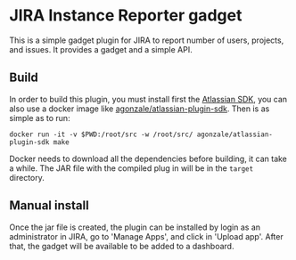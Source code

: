 # JIRA Instance Reporter gadget

This is a simple gadget plugin for JIRA to report number of users, projects, and issues. It provides a gadget and a simple API.

## Build

In order to build this plugin, you must install first the [Atlassian SDK](https://developer.atlassian.com/server/framework/atlassian-sdk/set-up-the-atlassian-plugin-sdk-and-build-a-project/), you can also use a docker image like [agonzale/atlassian-plugin-sdk](https://hub.docker.com/r/agonzale/atlassian-plugin-sdk). Then is as simple as to run:

```
docker run -it -v $PWD:/root/src -w /root/src/ agonzale/atlassian-plugin-sdk make
```

Docker needs to download all the dependencies before building, it can take a while. The JAR file with the compiled plug in will be in the `target` directory.

## Manual install

Once the jar file is created, the plugin can be installed by login as an administrator in JIRA, go to 'Manage Apps', and click in 'Upload app'. After that, the gadget will be available to be added to a dashboard.

